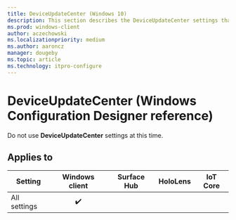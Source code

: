 ```yaml
---
title: DeviceUpdateCenter (Windows 10)
description: This section describes the DeviceUpdateCenter settings that you can configure in provisioning packages for Windows 10 using Windows Configuration Designer.
ms.prod: windows-client
author: aczechowski
ms.localizationpriority: medium
ms.author: aaroncz
manager: dougeby
ms.topic: article
ms.technology: itpro-configure
---
```


# DeviceUpdateCenter (Windows Configuration Designer reference)

Do not use **DeviceUpdateCenter** settings at this time. 

## Applies to

| Setting   | Windows client | Surface Hub | HoloLens | IoT Core |
| --- | :---: | :---: | :---: | :---: |
| All settings | ✔️  |  |  |  |


